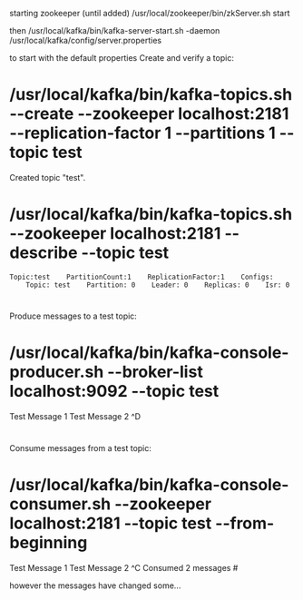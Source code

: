 starting zookeeper (until added)
/usr/local/zookeeper/bin/zkServer.sh start

then
/usr/local/kafka/bin/kafka-server-start.sh -daemon /usr/local/kafka/config/server.properties

to start with the default properties
Create and verify a topic:
# /usr/local/kafka/bin/kafka-topics.sh --create --zookeeper localhost:2181 --replication-factor 1 --partitions 1 --topic test
Created topic "test".
# /usr/local/kafka/bin/kafka-topics.sh --zookeeper localhost:2181 --describe --topic test
    Topic:test    PartitionCount:1    ReplicationFactor:1    Configs:
        Topic: test    Partition: 0    Leader: 0    Replicas: 0    Isr: 0
#
Produce messages to a test topic:
# /usr/local/kafka/bin/kafka-console-producer.sh --broker-list localhost:9092 --topic test
Test Message 1
Test Message 2
^D
#
Consume messages from a test topic:
# /usr/local/kafka/bin/kafka-console-consumer.sh --zookeeper localhost:2181 --topic test --from-beginning
Test Message 1
Test Message 2
^C
Consumed 2 messages #

however the messages have changed some...
